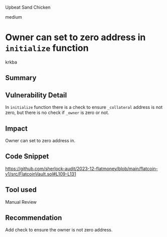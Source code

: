 Upbeat Sand Chicken

medium

# Owner can set to zero address in `initialize` function

krkba
## Summary

## Vulnerability Detail
In `initialize` function there is a check to ensure `_collateral` address is not zero, but there is no check if  `_owner` is zero or not.
## Impact
Owner can set to zero address in.
## Code Snippet
https://github.com/sherlock-audit/2023-12-flatmoney/blob/main/flatcoin-v1/src/FlatcoinVault.sol#L109-L131
## Tool used

Manual Review

## Recommendation
Add check to ensure the owner is not zero address.